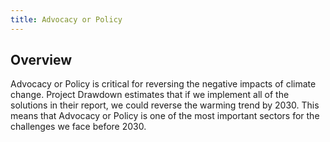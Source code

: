 ```yaml
---
title: Advocacy or Policy
---
```


## Overview

Advocacy or Policy is critical for reversing the negative impacts of climate change. Project Drawdown estimates that if we implement all of the solutions in their report, we could reverse the warming trend by 2030. This means that Advocacy or Policy is one of the most important sectors for the challenges we face before 2030.
